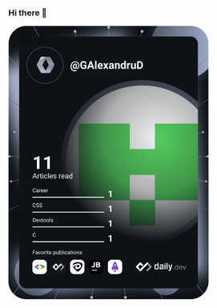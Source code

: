 ### Hi there 👋


<a href="https://app.daily.dev/GAlexandruD"><img src="https://github.com/GAlexandruD/GAlexandruD/blob/main/devcard.svg" width="400" alt="Alexandru Dragos's Dev Card"/></a>

<!--
**GAlexandruD/GAlexandruD** is a ✨ _special_ ✨ repository because its `README.md` (this file) appears on your GitHub profile.

Here are some ideas to get you started:

- 🔭 I’m currently working on ...
- 🌱 I’m currently learning ...
- 👯 I’m looking to collaborate on ...
- 🤔 I’m looking for help with ...
- 💬 Ask me about ...
- 📫 How to reach me: ...
- 😄 Pronouns: ...
- ⚡ Fun fact: ...
-->
